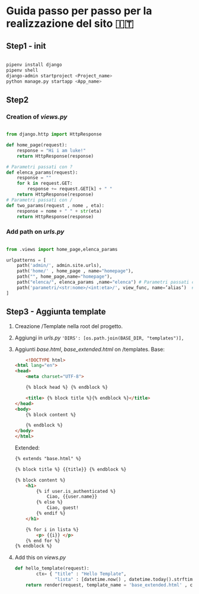 # Guida passo per passo per la realizzazione del sito 🇮🇹


## Step1 - init 

```bash

pipenv install django
pipenv shell
django-admin startproject <Project_name>
python manage.py startapp <App_name>

```

## Step2

### Creation of *views.py*

```python

from django.http import HttpResponse

def home_page(request):
    response = "Hi i am luke!"
    return HttpResponse(response)

# Parametri passati con ?
def elenca_params(request):
    response = ""
    for k in request.GET:
        response += request.GET[k] + " "
    return HttpResponse(response)
# Parametri passati con /
def two_params(request , nome , eta):
    response = nome + " " + str(eta)
    return HttpResponse(response)

```

### Add path on *urls.py*

```python

from .views import home_page,elenca_params

urlpatterns = [
    path('admin/', admin.site.urls),
    path('home/' , home_page , name="homepage"),
    path("", home_page,name="homepage"),
    path("elenca/", elenca_params ,name="elenca") # Parametri passati con ?
    path('parametri/<str:nome>/<int:eta>/', view_func, name=’alias’)  # Parametri passati con /
]

```

## Step3 - Aggiunta template

1. Creazione /Template nella root del progetto.
2. Aggiungi in *urls.py* `'DIRS': [os.path.join(BASE_DIR, "templates")],`
3. Aggiunti *base.html*, *base_extended.html* on /templates.
    Base:

    ```html
        <!DOCTYPE html>
    <html lang="en">
    <head>
        <meta charset="UTF-8">

        {% block head %} {% endblock %}

        <title> {% block title %}{% endblock %}</title>
    </head>
    <body>
        {% block content %}

        {% endblock %}
    </body>
    </html>
    ```

    Extended:

    ```html
    {% extends "base.html" %}

    {% block title %} {{title}} {% endblock %}

    {% block content %}
        <h1>
            {% if user.is_authenticated %}
                Ciao, {{user.name}}
            {% else %}
                Ciao, guest!
            {% endif %}
        </h1>

        {% for i in lista %}
            <p> {{i}} </p>
        {% end for %}
    {% endblock %}
    ```
4. Add this on *views.py*

    ```python
    def hello_template(request):
            ctx= { "title" : "Hello Template",
                   "lista" : [datetime.now() , datetime.today().strftim('%A') , datetime.today().strftime('%B')]}
        return render(request, template_name = 'base_extended.html' , context = ctx)
    ```

